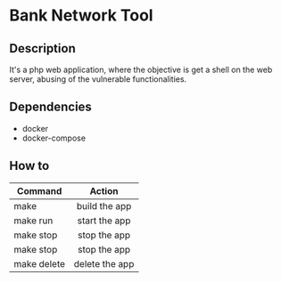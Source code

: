 # Bank Network Tool

## Description
It's a php web application, where the objective is get a shell on the web server, abusing of the vulnerable functionalities.

## Dependencies
* docker
* docker-compose

## How to 

| Command       | Action        |
| ------------- |:-------------:|
| make          | build the app |
| make run      | start the app |
| make stop     | stop the app  |
| make stop     | stop the app  |
| make delete   | delete the app|


